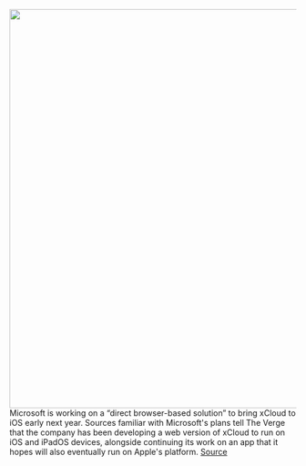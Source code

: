 <img src='https://cdn.vox-cdn.com/thumbor/fMV4J-M5O-42e0eQ2pgExabftgA=/0x0:1320x880/1200x800/filters:focal(555x335:765x545)/cdn.vox-cdn.com/uploads/chorus_image/image/67605057/xcloud.0.jpg' width='700px' /><br/>
Microsoft is working on a “direct browser-based solution” to bring xCloud to iOS early next year. Sources familiar with Microsoft's plans tell The Verge that the company has been developing a web version of xCloud to run on iOS and iPadOS devices, alongside continuing its work on an app that it hopes will also eventually run on Apple's platform.
<a href='https://www.theverge.com/2020/10/8/21508706/microsoft-xcloud-ios-web-browser-2021'> Source <a/>